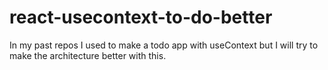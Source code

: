 # react-usecontext-to-do-better
In my past repos I used to make a todo app with useContext but I will try to make the architecture better with this.
